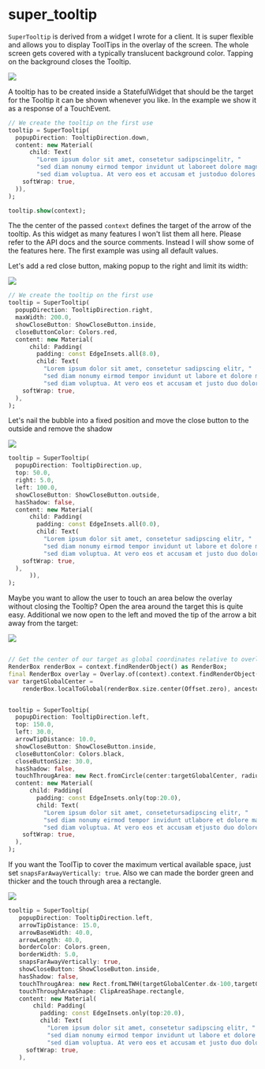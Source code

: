 # super_tooltip

`SuperTooltip` is derived from a widget I wrote for a client. It is super flexible and allows you to display ToolTips in the overlay of the screen. The whole screen gets covered with a typically translucent background color. Tapping on the background closes the Tooltip.



![](https://github.com/escamoteur/super_tooltip/blob/master/screenshots/default_parameters.PNG)


A tooltip has to be created inside a StatefulWidget that should be the target for the Tooltip it can be shown whenever you like. In the example we show it as a response of a TouchEvent.

```Dart
// We create the tooltip on the first use
tooltip = SuperTooltip(
  popupDirection: TooltipDirection.down,
  content: new Material(
      child: Text(
        "Lorem ipsum dolor sit amet, consetetur sadipscingelitr, "
        "sed diam nonumy eirmod tempor invidunt ut laboreet dolore magna aliquyam erat, "
        "sed diam voluptua. At vero eos et accusam et justoduo dolores et ea rebum. ",
    softWrap: true,
  )),
);

tooltip.show(context);
```

The the center of the passed `context` defines the target of the arrow of the tooltip.
As this widget as many features I won't list them all here. Please refer to the API docs and the source comments.
Instead I will show some of the features here. The first example was using all default values.


Let's add a red close button, making popup to the right and limit its width:

![](https://github.com/escamoteur/super_tooltip/blob/master/screenshots/leftwithcloseandmaxwidth.PNG)

```Dart
// We create the tooltip on the first use
tooltip = SuperTooltip(
  popupDirection: TooltipDirection.right,
  maxWidth: 200.0,
  showCloseButton: ShowCloseButton.inside,
  closeButtonColor: Colors.red,
  content: new Material(
      child: Padding(
        padding: const EdgeInsets.all(8.0),
        child: Text(
          "Lorem ipsum dolor sit amet, consetetur sadipscing elitr, "
          "sed diam nonumy eirmod tempor invidunt ut labore et dolore magna aliquyam erat, "
          "sed diam voluptua. At vero eos et accusam et justo duo dolores et ea rebum. ",
    softWrap: true,
  ),
);
```

Let's nail the bubble into a fixed position and move the close button to the outside and remove the shadow

![](https://github.com/escamoteur/super_tooltip/blob/master/screenshots/outside_close_button.PNG)

```Dart
tooltip = SuperTooltip(
  popupDirection: TooltipDirection.up,
  top: 50.0,
  right: 5.0,
  left: 100.0,
  showCloseButton: ShowCloseButton.outside,
  hasShadow: false,
  content: new Material(
      child: Padding(
        padding: const EdgeInsets.all(0.0),
        child: Text(
          "Lorem ipsum dolor sit amet, consetetur sadipscing elitr, "
          "sed diam nonumy eirmod tempor invidunt ut labore et dolore magna aliquyam erat, "
          "sed diam voluptua. At vero eos et accusam et justo duo dolores et ea rebum. ",
    softWrap: true,
  ),
      )),
);
```


Maybe you want to allow the user to touch an area below the overlay without closing the Tooltip? Open the area around the target this is quite easy. Additional we now open to the left and moved the tip of the arrow a bit away from the target:


![](https://github.com/escamoteur/super_tooltip/blob/master/screenshots/touchthrough.PNG)

```Dart

// Get the center of our target as global coordinates relative to overlay coordinates:
RenderBox renderBox = context.findRenderObject() as RenderBox;
final RenderBox overlay = Overlay.of(context).context.findRenderObject() as RenderBox;
var targetGlobalCenter =
    renderBox.localToGlobal(renderBox.size.center(Offset.zero), ancestor: overlay);


tooltip = SuperTooltip(
  popupDirection: TooltipDirection.left,
  top: 150.0,      
  left: 30.0,
  arrowTipDistance: 10.0,
  showCloseButton: ShowCloseButton.inside,
  closeButtonColor: Colors.black,
  closeButtonSize: 30.0,
  hasShadow: false,
  touchThrougArea: new Rect.fromCircle(center:targetGlobalCenter, radius: 40.0),
  content: new Material(
      child: Padding(
        padding: const EdgeInsets.only(top:20.0),
        child: Text(
          "Lorem ipsum dolor sit amet, consetetursadipscing elitr, "
          "sed diam nonumy eirmod tempor invidunt utlabore et dolore magna aliquyam erat, "
          "sed diam voluptua. At vero eos et accusam etjusto duo dolores et ea rebum. ",
    softWrap: true,
  ),
);
```

If you want the ToolTip to cover the maximum vertical available space, just set `snapsFarAwayVertically: true`. Also we can made the border green and thicker and the touch through area a rectangle.

![](https://github.com/escamoteur/super_tooltip/blob/master/screenshots/snappvertical.PNG)

```Dart
tooltip = SuperTooltip(
   popupDirection: TooltipDirection.left,
   arrowTipDistance: 15.0,
   arrowBaseWidth: 40.0,
   arrowLength: 40.0,
   borderColor: Colors.green,
   borderWidth: 5.0,
   snapsFarAwayVertically: true,
   showCloseButton: ShowCloseButton.inside,
   hasShadow: false,
   touchThrougArea: new Rect.fromLTWH(targetGlobalCenter.dx-100,targetGlobalCenter.dy-100, 200.0, 160.0),
   touchThroughAreaShape: ClipAreaShape.rectangle,
   content: new Material(
       child: Padding(
         padding: const EdgeInsets.only(top:20.0),
         child: Text(
           "Lorem ipsum dolor sit amet, consetetur sadipscing elitr, "
           "sed diam nonumy eirmod tempor invidunt ut labore et dolore magna aliquyamerat, "
           "sed diam voluptua. At vero eos et accusam et justo duo dolores et earebum. ",
     softWrap: true,
   ),
```
